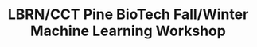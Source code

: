 ---
layout: post
title: LBRN/CCT Pine BioTech Fall/Winter Machine Learning Workshop
categories: events
eventDate: March 22, 2019
startTime: 10:00am
endTime: 12:00pm
textOnUrl: LBRN Pine Biotech Fall/Winter Machine Learning Workshop
link: 
description: Following the Louisiana Biomedical Research Network Summer Bioinformatics Program Series, we continue with a Pine BioTech Fall/Winter Course schedule outlined at this orientation at LSU Digital Media Center at the Center for Computation and Technology for supported program participants.
---